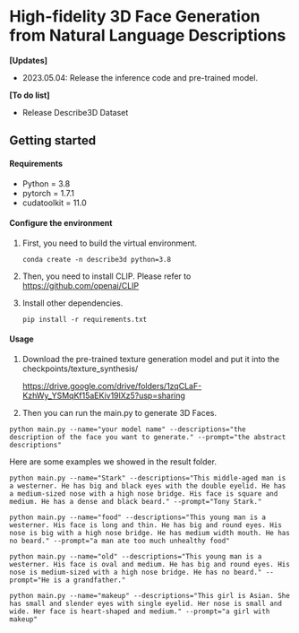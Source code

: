# High-fidelity 3D Face Generation from Natural Language Descriptions

**[Updates]**

- 2023.05.04: Release the inference code and pre-trained model.

**[To do list]**

- Release Describe3D Dataset

## Getting started

#### Requirements

- Python = 3.8
- pytorch = 1.7.1
- cudatoolkit = 11.0

#### Configure the environment

1. First, you need to build the virtual environment.

   ```
   conda create -n describe3d python=3.8
   ```

2. Then, you need to install CLIP. Please refer to https://github.com/openai/CLIP

3. Install other dependencies.

   ```
   pip install -r requirements.txt
   ```

#### Usage

1. Download the pre-trained texture generation model and put it into the checkpoints/texture_synthesis/

   https://drive.google.com/drive/folders/1zqCLaF-KzhWy_YSMqKf15aEKiv19lXz5?usp=sharing

2. Then you can run the main.py to generate 3D Faces.

```
python main.py --name="your model name" --descriptions="the description of the face you want to generate." --prompt="the abstract descriptions"
```

Here are some examples we showed in the result folder.

```
python main.py --name="Stark" --descriptions="This middle-aged man is a westerner. He has big and black eyes with the double eyelid. He has a medium-sized nose with a high nose bridge. His face is square and medium. He has a dense and black beard." --prompt="Tony Stark."

python main.py --name="food" --descriptions="This young man is a westerner. His face is long and thin. He has big and round eyes. His nose is big with a high nose bridge. He has medium width mouth. He has no beard." --prompt="a man ate too much unhealthy food"

python main.py --name="old" --descriptions="This young man is a westerner. His face is oval and medium. He has big and round eyes. His nose is medium-sized with a high nose bridge. He has no beard." --prompt="He is a grandfather." 

python main.py --name="makeup" --descriptions="This girl is Asian. She has small and slender eyes with single eyelid. Her nose is small and wide. Her face is heart-shaped and medium." --prompt="a girl with makeup" 
```

